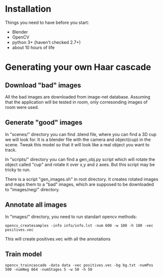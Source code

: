 # Installation
Things you need to have before you start:
* Blender
* OpenCV
* python 3+ (haven't checked 2.7+)
* about 10 hours of life

# Generating your own Haar cascade
## Download "bad" images
All the bad images are downloaded from image-net database. Assuming that the
application will be tested in room, only corresonding images of room were used.

## Generate "good" images
In "scenes/" directory you can find .blend file, where you can find a 3D cup we
will look for. It is a blender file with the camera and object(cup) in the
scene. Tweak this model so that it will look like a real object you want to
track.

In "scripts/" directory you can find a gen_obj.py script which will rotate the
object called "cup" and rotate it over x,y and z axes. But this script may be
tricky to run.

There is a script "gen_images.sh" in root directory. It creates rotated images
and maps them to a "bad" images, which are supposed to be downloaded to 
"images/neg/" directory.

## Annotate all images
In "images/" directory, you need to run standart opencv methods:

    opencv_createsamples -info info/info.lst -num 600 -w 100 -h 100 -vec positives.vec

This will create positives.vec with all the annotations

## Train model

    opencv_traincascade -data data -vec positives.vec -bg bg.txt -numPos 500 -numNeg 664 -numStages 5 -w 50 -h 50
